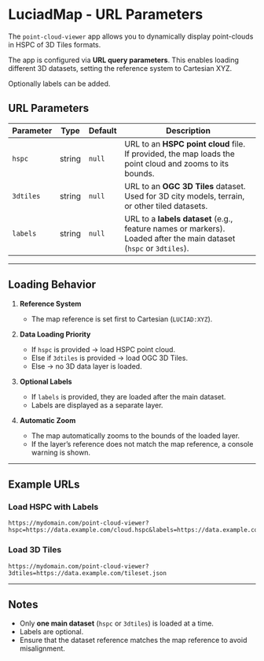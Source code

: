 # LuciadMap - URL Parameters

The `point-cloud-viewer` app allows you to dynamically display point-clouds in HSPC of 3D Tiles formats.

The app is configured via **URL query parameters**. This enables loading different 3D datasets, setting the reference system to Cartesian XYZ. 

Optionally labels can be added.

## URL Parameters

| Parameter       | Type   | Default        | Description |
|-----------------|--------|----------------|-------------|
| `hspc`          | string | `null`         | URL to an **HSPC point cloud** file. If provided, the map loads the point cloud and zooms to its bounds. |
| `3dtiles`       | string | `null`         | URL to an **OGC 3D Tiles** dataset. Used for 3D city models, terrain, or other tiled datasets. |
| `labels`        | string | `null`         | URL to a **labels dataset** (e.g., feature names or markers). Loaded after the main dataset (`hspc` or `3dtiles`). |

---

## Loading Behavior

1. **Reference System**
    - The map reference is set first to Cartesian (`LUCIAD:XYZ`).

2. **Data Loading Priority**
    - If `hspc` is provided → load HSPC point cloud.
    - Else if `3dtiles` is provided → load OGC 3D Tiles.
    - Else → no 3D data layer is loaded.

3. **Optional Labels**
    - If `labels` is provided, they are loaded after the main dataset.
    - Labels are displayed as a separate layer.

4. **Automatic Zoom**
    - The map automatically zooms to the bounds of the loaded layer.
    - If the layer’s reference does not match the map reference, a console warning is shown.

---

## Example URLs

### Load HSPC with Labels

```
https://mydomain.com/point-cloud-viewer?hspc=https://data.example.com/cloud.hspc&labels=https://data.example.com/labels.json
```

### Load 3D Tiles
```
https://mydomain.com/point-cloud-viewer?3dtiles=https://data.example.com/tileset.json
```
---

## Notes

- Only **one main dataset** (`hspc` or `3dtiles`) is loaded at a time.
- Labels are optional.
- Ensure that the dataset reference matches the map reference to avoid misalignment.
